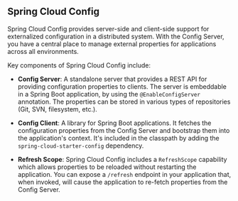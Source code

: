 ## Spring Cloud Config

Spring Cloud Config provides server-side and client-side support for externalized configuration in a distributed system. With the Config Server, you have a central place to manage external properties for applications across all environments.

Key components of Spring Cloud Config include:

- **Config Server**: A standalone server that provides a REST API for providing configuration properties to clients. The server is embeddable in a Spring Boot application, by using the `@EnableConfigServer` annotation. The properties can be stored in various types of repositories (Git, SVN, filesystem, etc.).

- **Config Client**: A library for Spring Boot applications. It fetches the configuration properties from the Config Server and bootstrap them into the application's context. It's included in the classpath by adding the `spring-cloud-starter-config` dependency.

- **Refresh Scope**: Spring Cloud Config includes a `RefreshScope` capability which allows properties to be reloaded without restarting the application. You can expose a `/refresh` endpoint in your application that, when invoked, will cause the application to re-fetch properties from the Config Server.

